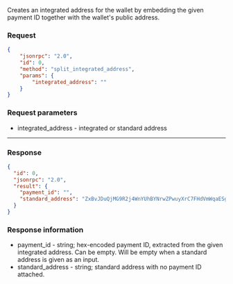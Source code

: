 Creates an integrated address for the wallet by embedding the given payment ID together with the wallet's public address.

### Request

```json
{
	"jsonrpc": "2.0",
	"id": 0,
	"method": "split_integrated_address",
	"params": {
		"integrated_address": ""
	}
}
```

### Request parameters

- integrated_address - integrated or standard address

---

### Response

```json
{
  "id": 0,
  "jsonrpc": "2.0",
  "result": {
    "payment_id": "",
    "standard_address": "ZxBvJDuQjMG9R2j4WnYUhBYNrwZPwuyXrC7FHdVmWqaESgowDvgfWtiXeNGu8Px9B24pkmjsA39fzSSiEQG1ekB225ZnrMTBp"
  }
}
```

### Response information

- payment_id - string; hex-encoded payment ID, extracted from the given integrated address. Can be empty. Will be empty when a standard address is given as an input.
- standard_address - string; standard address with no payment ID attached.